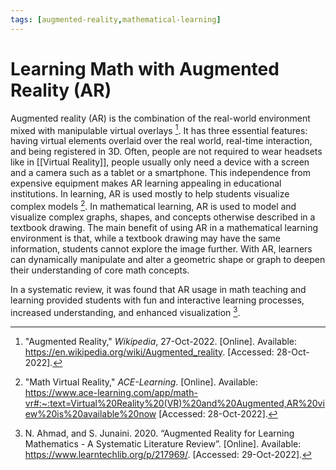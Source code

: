 ```yaml
---
tags: [augmented-reality,mathematical-learning]
---
```

# Learning Math with Augmented Reality (AR)

Augmented reality (AR) is the combination of the real-world environment mixed with manipulable virtual overlays [^1].  It has three essential features: having virtual elements overlaid over the real world, real-time interaction, and being registered in 3D. Often, people are not required to wear headsets like in [[Virtual Reality]], people usually only need a device with a screen and a camera such as a tablet or a smartphone. This independence from expensive equipment makes AR learning appealing in educational institutions.  In learning, AR is used mostly to help students visualize complex models [^2].  In mathematical learning, AR is used to model and visualize complex graphs, shapes, and concepts otherwise described in a textbook drawing.  The main benefit of using AR in a mathematical learning environment is that, while a textbook drawing may have the same information, students cannot explore the image further.  With AR, learners can dynamically manipulate and alter a geometric shape or graph to deepen their understanding of core math concepts.

In a systematic review, it was found that AR usage in math teaching and learning provided students with fun and interactive learning processes, increased understanding, and enhanced visualization [^3].

[^1]: "Augmented Reality," _Wikipedia_, 27-Oct-2022. \[Online\]. Available: https://en.wikipedia.org/wiki/Augmented_reality. \[Accessed: 28-Oct-2022\].
[^2]: "Math Virtual Reality," _ACE-Learning_. \[Online\]. Available: https://www.ace-learning.com/app/math-vr#:~:text=Virtual%20Reality%20(VR)%20and%20Augmented,AR%20view%20is%20available%20now \[Accessed: 28-Oct-2022\].
[^3]: N. Ahmad, and S. Junaini. 2020. “Augmented Reality for Learning Mathematics - A Systematic Literature Review”. \[Online\]. Available: https://www.learntechlib.org/p/217969/. \[Accessed: 29-Oct-2022\].